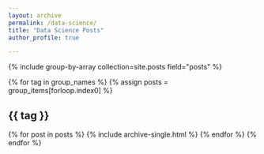 ```yaml
---
layout: archive
permalink: /data-science/
title: "Data Science Posts"
author_profile: true

---
```



{% include group-by-array collection=site.posts field="posts" %}

{% for tag in group_names %}
  {% assign posts = group_items[forloop.index0] %}
  <h2 id="{{ tag | slugify }}" class="archive__subtitle">{{ tag }}</h2>
  
  {% for post in posts %}
    {% include archive-single.html %}
  {% endfor %}
{% endfor %}

